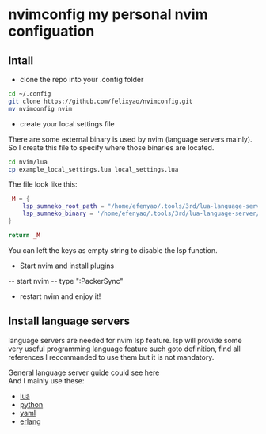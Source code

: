 # nvimconfig my personal nvim configuation

## Intall

- clone the repo into your .config folder 
```bash
cd ~/.config
git clone https://github.com/felixyao/nvimconfig.git
mv nvimconfig nvim
```

- create your local settings file

There are some external binary is used by nvim (language servers mainly). So I create this file to specify where those binaries are located.  
```bash
cd nvim/lua
cp example_local_settings.lua local_settings.lua
```
The file look like this:
```lua
_M = {
    lsp_sumneko_root_path = "/home/efenyao/.tools/3rd/lua-language-server/bin/Linux", --lua language server
    lsp_sumneko_binary = '/home/efenyao/.tools/3rd/lua-language-server/bin/Linux/lua-language-server' --lua language server binary
}

return _M
```
You can left the keys as empty string to disable the lsp function.

- Start nvim and install plugins

-- start nvim
-- type ":PackerSync"

- restart nvim and enjoy it!

## Install language servers

language servers are needed for nvim lsp feature. lsp will provide some very useful programming language feature such goto definition, find all references
I recommanded to use them but it is not mandatory. 


General language server guide could see [here](https://github.com/neovim/nvim-lspconfig/blob/master/doc/server_configurations.md)  
And I mainly use these:
- [lua](https://github.com/sumneko/lua-language-server)
- [python](https://github.com/microsoft/pyright)
- [yaml](https://github.com/redhat-developer/yaml-language-server)
- [erlang](https://erlang-ls.github.io/)




